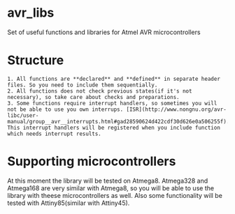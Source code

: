 avr_libs
========
Set of useful functions and libraries for Atmel AVR microcontrollers

Structure
=========
	1. All functions are **declared** and **defined** in separate header files. So you need to include them sequentially.
	2. All functions does not check previous states(if it's not necessary), so take care about checks and preparations.
	3. Some functions require interrupt handlers, so sometimes you will not be able to use you own interrups. [ISR](http://www.nongnu.org/avr-libc/user-manual/group__avr__interrupts.html#gad28590624d422cdf30d626e0a506255f). This interrupt handlers will be registered when you include function which needs interrupt results.
	
Supporting microcontrollers
============================
At this moment the library will be tested on Atmega8. Atmega328 and Atmega168 are very similar with Atmega8, so you will be able to use the library with theese microcontrollers as well. Also some functionality will be tested with Attiny85(similar with Attiny45).